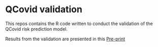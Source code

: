 # QCovid validation
This repos contains the R code written to conduct the validation of the QCovid risk prediction model.

Results from the validation are presented in this [Pre-print](https://www.medrxiv.org/content/10.1101/2021.01.22.21249968v1)
